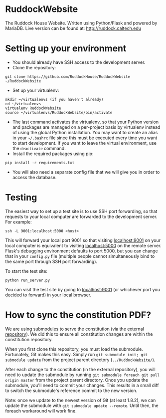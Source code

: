 # RuddockWebsite

The Ruddock House Website. Written using Python/Flask and powered by MariaDB. Live version can be found at: http://ruddock.caltech.edu

# Setting up your environment
- You should already have SSH access to the development server.
- Clone the repository:
```
git clone https://github.com/RuddockHouse/RuddockWebsite ~/RuddockWebsite
```
- Set up your virtualenv:
```
mkdir ~/virtualenvs (if you haven't already)
cd ~/virtualenvs
virtualenv RuddockWebsite
source ~/virtualenvs/RuddockWebsite/bin/activate
```
- The last command activates the virtualenv, so that your Python version and packages are managed on a per-project basis by virtualenv instead of using the global Python installation. You may want to create an alias in your `~/.bashrc` file since this must be executed every time you want to start development. If you want to leave the virtual environment, use the `deactivate` command.
- Install the required packages using pip:
```
pip install -r requirements.txt
```
- You will also need a separate config file that we will give you in order to access the database.

# Testing
The easiest way to set up a test site is to use SSH port forwarding, so that requests to your local computer are forwarded to the development server. For example:
```
ssh -L 9001:localhost:5000 <host>
```
This will forward your local port 9001 so that visiting [localhost:9001](http://localhost:9001) on your local computer is equivalent to visiting [localhost:5000](http://localhost:5000) on the remote server. Flask's debugging environment defaults to port 5000, but you can change that in your `config.py` file (multiple people cannot simultaneously bind to the same port through SSH port forwarding).

To start the test site:
```
python run_server.py
```
You can visit the test site by going to [localhost:9001](http://localhost:9001) (or whichever port you decided to forward) in your local browser.

# How to sync the constitution PDF?

We are using [submodules](http://git-scm.com/docs/git-submodule) to serve the constitution (via the [external repository](https://github.com/RuddockHouse/RuddockConstitution)). We did this to ensure all constitution changes are within the constitution repository.

When you first clone this repository, you must load the submodule. Fortunately, Git makes this easy. Simply run `git submodule init; git submodule update` from the project parent directory (`../RuddockWebsite/`).

After each change to the constitution (in the external repository), you will need to update the submodule by running `git submodule foreach git pull origin master` from the project parent directory. Once you update the submodule, you'll need to commit your changes. This results in a small diff to switch the submodule's reference commit to the new version.

Note: once we update to the newest version of Git (at least 1.8.2), we can update the submodule with `git submodule update --remote`. Until then, the foreach workaround will work fine.
